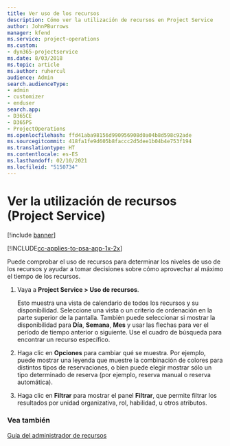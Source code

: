 ```yaml
---
title: Ver uso de los recursos
description: Cómo ver la utilización de recursos en Project Service
author: JohnPBurrows
manager: kfend
ms.service: project-operations
ms.custom:
- dyn365-projectservice
ms.date: 8/03/2018
ms.topic: article
ms.author: ruhercul
audience: Admin
search.audienceType:
- admin
- customizer
- enduser
search.app:
- D365CE
- D365PS
- ProjectOperations
ms.openlocfilehash: ffd41aba98156d990956908d0a04b8d598c92ade
ms.sourcegitcommit: 418fa1fe9d605b8faccc2d5dee1b04b4e753f194
ms.translationtype: HT
ms.contentlocale: es-ES
ms.lasthandoff: 02/10/2021
ms.locfileid: "5150734"
---
```

# <a name="view-resource-utilization-project-service"></a>Ver la utilización de recursos (Project Service)

[!include [banner](../includes/psa-now-project-operations.md)]

[!INCLUDE[cc-applies-to-psa-app-1x-2x](../includes/cc-applies-to-psa-app-1x-2x.md)]

Puede comprobar el uso de recursos para determinar los niveles de uso de los recursos y ayudar a tomar decisiones sobre cómo aprovechar al máximo el tiempo de los recursos.  
  
1. Vaya a **Project Service > Uso de recursos**. 

     Esto muestra una vista de calendario de todos los recursos y su disponibilidad. Seleccione una vista o un criterio de ordenación en la parte superior de la pantalla. También puede seleccionar si mostrar la disponibilidad para **Día**, **Semana**, **Mes** y usar las flechas para ver el período de tiempo anterior o siguiente. Use el cuadro de búsqueda para encontrar un recurso específico.      
  
2. Haga clic en **Opciones** para cambiar qué se muestra. Por ejemplo, puede mostrar una leyenda que muestre la combinación de colores para distintos tipos de reservaciones, o bien puede elegir mostrar sólo un tipo determinado de reserva (por ejemplo, reserva manual o reserva automática).  

3. Haga clic en **Filtrar** para mostrar el panel **Filtrar**, que permite filtrar los resultados por unidad organizativa, rol, habilidad, u otros atributos.  
  
### <a name="see-also"></a>Vea también  
 [Guía del administrador de recursos](../psa/resource-manager-guide.md)
